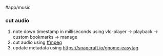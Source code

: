 #app/music
### cut audio

1. note down timestamp in milliseconds using vlc-player -> playback -> custom bookmarks -> manage
2. cut audio using [ffmpeg](./ffmpeg.md)
3. update metadata using https://snapcraft.io/gnome-easytag
